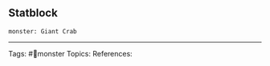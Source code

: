 ## Statblock

```statblock
monster: Giant Crab
```


___
Tags: #👻monster
Topics:
References:








